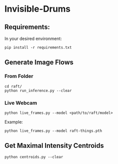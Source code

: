 # Invisible-Drums

## Requirements:

In your desired environment:

`pip install -r requirements.txt`

## Generate Image Flows

### From Folder

```
cd raft/
python run_inference.py --clear
```

### Live Webcam

`python live_frames.py --model <path/to/raft/model>`

Example:

`python live_frames.py --model raft-things.pth`

## Get Maximal Intensity Centroids

```
python centroids.py --clear
```
